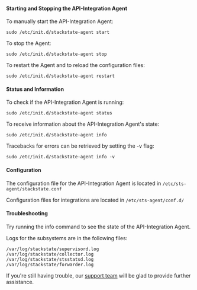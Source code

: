 #### Starting and Stopping the API-Integration Agent
To manually start the API-Integration Agent:

```
sudo /etc/init.d/stackstate-agent start
```

To stop the Agent:

```
sudo /etc/init.d/stackstate-agent stop
```

To restart the Agent and to reload the configuration files:

```
sudo /etc/init.d/stackstate-agent restart
```

#### Status and Information

To check if the API-Integration Agent is running:

```
sudo /etc/init.d/stackstate-agent status
```

To receive information about the API-Integration Agent's state:

```
sudo /etc/init.d/stackstate-agent info
```

Tracebacks for errors can be retrieved by setting the -v flag:

```
sudo /etc/init.d/stackstate-agent info -v
```

[comment]: # (split)

#### Configuration

The configuration file for the API-Integration Agent is located in `/etc/sts-agent/stackstate.conf`

Configuration files for integrations are located in `/etc/sts-agent/conf.d/`

#### Troubleshooting

Try running the info command to see the state of the API-Integration Agent.

Logs for the subsystems are in the following files:

```
/var/log/stackstate/supervisord.log
/var/log/stackstate/collector.log
/var/log/stackstate/stsstatsd.log
/var/log/stackstate/forwarder.log
```

If you're still having trouble, our [support team](https://support.stackstate.com/hc/en-us) will be glad to provide further assistance.

